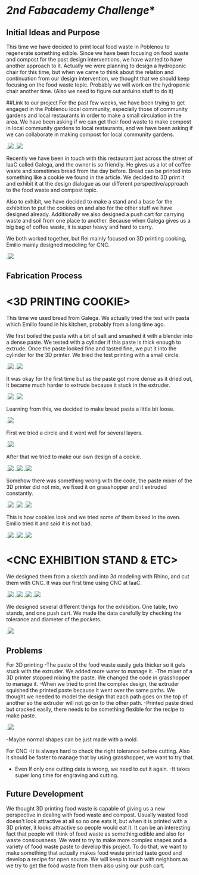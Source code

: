*2nd Fabacademy Challenge**
===============

## Initial Ideas and Purpose 

This time we have decided to print local food waste in Poblenou to regenerate something edible. Since we have been focusing on food waste and compost for the past design interventions, we have wanted to have another approach to it. Actually we were planning to design a hydroponic chair for this time, but when we came to think about the relation and continuation from our design intervention, we thought that we should keep focusing on the food waste topic. Probably we will work on the hydroponic chair another time. (Also we need to figure out arduino stuff to do it)

##Link to our project
For the past few weeks, we have been trying to get engaged in the Poblenou local community, especially those of community gardens and local restaurants in order to make a small circulation in the area. We have been asking if we can get their food waste to make compost in local community gardens to local restaurants, and we have been asking if we can collaborate in making compost for local community gardens.

.![](/images/S__5234729.jpg)
.![](/images/S__5349426.jpg)

Recently we have been in touch with this restaurant just across the street of IaaC called Galega, and the owner is so friendly. He gives us a lot of coffee waste and sometimes bread from the day before. Bread can be printed into something like a cookie we found in the article. We decided to 3D print it and exhibit it at the design dialogue as our different perspective/approach to the food waste and compost topic.

Also to exhibit, we have decided to make a stand and a base for the exhibition to put the cookies on and also for the other stuff we have designed already. Additionally we also designed a push cart for carrying waste and soil from one place to another. Because when Galega gives us a big bag of coffee waste, it is super heavy and hard to carry. 

We both worked together, but Rei mainly focused on 3D printing cooking,  Emilio mainly designed modeling for CNC.

.![](/images/map.jpg)


## Fabrication Process

# <3D PRINTING COOKIE>
This time we used bread from Galega. We actually tried the test with pasta which Emilio found in his kitchen, probably from a long time ago. 


We first boiled the pasta with a bit of salt and smashed it with a blender into a dense paste. 
We tested with a cylinder if this paste is thick enough to extrude.
Once the paste looked fine and tasted fine, we put it into the cylinder for the 3D printer. 
We tried the test printing with a small circle.

.![](/images/3w7AgmXdM15vgqxXv5PC1648207302-1648207390.gif)
.![](/images/S__5349430.jpg)

It was okay for the first time but as the paste got more dense as it dried out, it became much harder to extrude because it stuck in the extruder.

.![](/images/S__5349427.jpg)
.![](/images/S__5349423.jpg)

Learning from this, we decided to make bread paste a little bit loose. 

.![](/images/S__5349421.jpg)

First we tried a circle and it went well for several layers.

.![](/images/S__5349416.jpg)

After that we tried to make our own design of a cookie. 

.![](/images/design.jpg)
.![](/images/Videotogif.gif)
.![](/images/Videotogif2.gif)

Somehow there was something wrong with the code, the paste mixer of the 3D printer did not mix, we fixed it on grasshopper and it extruded constantly.

.![](/images/)
.![](/images/S__5349391.jpg)
.![](/images/S__5349389.jpg)

This is how cookies look and we tried some of them baked in the oven. Emilio tried it and said it is not bad.

.![](/images/S__5349387.jpg)
.![](/images/S__5349397.jpg)
.![](/images/S__5349396.jpg)

# <CNC EXHIBITION STAND & ETC>

We designed them from a sketch and into 3d modeling with Rhino, and cut them with CNC. It was our first time using CNC at IaaC.

.![](/images/1.jpeg)
.![](/images/2.jpeg)
.![](/images/3.jpeg)
.![](/images/4.jpeg)

We designed several different things for the exhibition. One table, two stands, and one push cart.
We made the data carefully by checking the tolerance and diameter of the pockets.

.![](/images/4.jpg)


## Problems

For 3D printing
-The paste of the food waste easily gets thicker so it gets stuck with the extruder. We added more water to manage it.
-The mixer of a 3D printer stopped mixing the paste. We changed the code in grasshopper to manage it.
-When we tried to print the complex design, the extruder squished the printed paste because it went over the same paths. We thought we needed to model the design that each path goes on the top of another so the extruder will not go on to the other path.
-Printed paste dried but cracked easily, there needs to be something flexible for the recipe to make paste.

.![](/images/S__5349381.jpg)

-Maybe normal shapes can be just made with a mold. 

For CNC
-It is always hard to check the right  tolerance before cutting. Also it should be faster to manage that by using grasshopper, we want to try that.
- Even If only one cutting data is wrong, we need to cut it again.
-It takes super long time for engraving and cutting.

## Future Development
We thought 3D printing food waste is capable of giving us a new perspective in dealing with food waste and compost. Usually wasted food doesn't look attractive at all so no one eats it, but when it is printed with a 3D printer, it looks attractive so people would eat it. It can be an interesting fact that people will think of food waste as something edible and also for waste consiousness. 
We want to try to make  more complex shapes and a variety of food waste paste to develop this project. To do that, we want to make something that actually makes food waste printed taste good and develop a recipe for open source. 
We will keep in touch with neighbors as we try to get the food waste from them also using our push cart.





